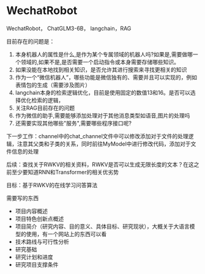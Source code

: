# WechatRobot

WechatRobot， ChatGLM3-6B， langchain，RAG

目前存在的问题是：

1. 本身机器人的属性是什么,是作为某个专属领域的机器人吗?如果是,需要做哪一个领域的,如果不是,是否需要一个启动指令或本身需要存储哪些知识。
2. 如果没能在本地找到相关知识，是否允许其进行搜索来寻找更相关的知识
3. 作为一个“微信机器人”，哪些功能是微信独有的、需要并且可以实现的，例如表情包的生成（需要涉及图片）
4. langchain本身的检索逻辑优化，目前是使用固定的数值13和16。是否可以选择优化检索的逻辑，
5. 关注RAG目前存在的问题
6. 作为微信的助手,需要能够添加处理对于其他消息类型如语音,图片的处理吗
7. 还需要实现其他哪些"服务",需要哪些程序接口呢?

下一步工作：channel中的chat_channel文件中可以修改添加对于文件的处理逻辑，注意其父类和子类的关系，同时前往MyModel中进行修改代码，添加对于文件信息的处理

后续：查找关于RWKV的相关资料，RWKV是否可以生成无限长度的文本？在这之前至少要知道RNN和Transformer的相关优劣势

目标：基于RWKV的在线学习问答算法

需要写的东西

- 项目内容概述
- 项目特色创新点概述
- 项目简介（研究内容、目的意义、具体目标、研究现状），大概关于大语言模型的使用，有一个网站上的东西可以看
- 技术路线与可行性分析
- 研究基础
- 研究计划和进度
- 研究项目支撑条件
